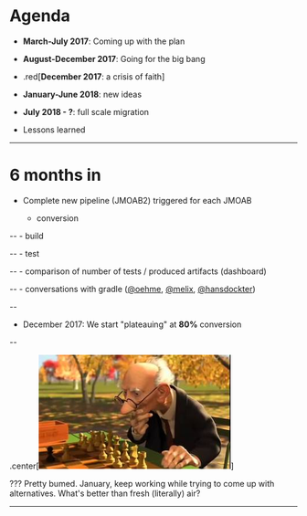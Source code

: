 # Agenda

- **March-July 2017**: Coming up with the plan

- **August-December 2017**: Going for the big bang

- .red[**December 2017**: a crisis of faith]

- **January-June 2018**: new ideas

- **July 2018 - ?**: full scale migration

- Lessons learned
---

# 6 months in


- Complete new pipeline (JMOAB2)
  triggered for each JMOAB

    - conversion

--
    - build

--
    - test

--
    - comparison of number of tests / produced artifacts (dashboard)

--
    - conversations with gradle ([@oehme](https://github.com/oehme), [@melix](https://github.com/melix), [@hansdockter](https://www.linkedin.com/in/hansdockter))

--

- December 2017: We start "plateauing" at **80%** conversion

--

.center[![Hmmm](imgs/chess.jpg)]

???
Pretty bumed.
January, keep working while trying to come up with alternatives.
What's better than fresh (literally) air?

---
